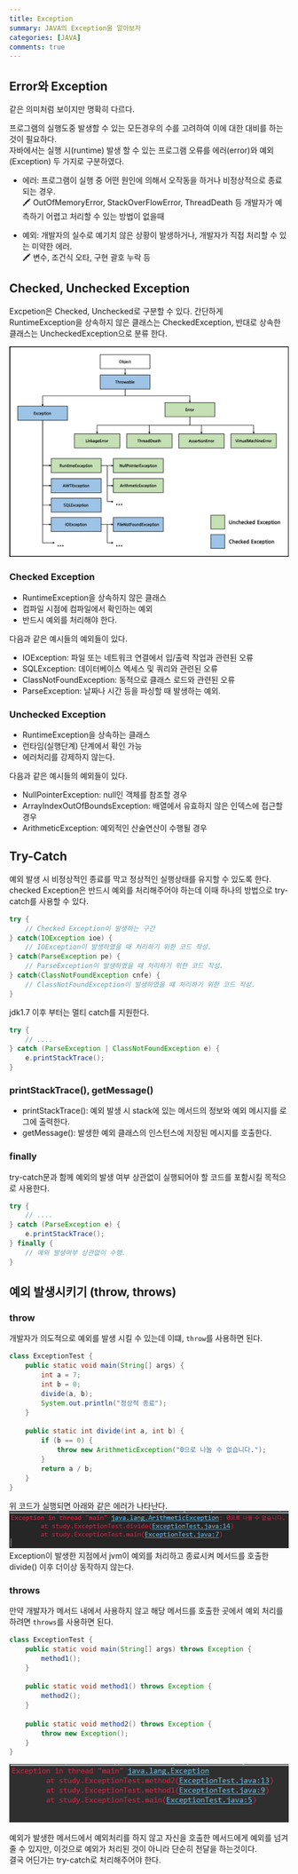 ```yaml
---
title: Exception
summary: JAVA의 Exception을 알아보자
categories: [JAVA]
comments: true
---
```


## Error와 Exception
같은 의미처럼 보이지만 명확히 다르다.

프로그램의 실행도중 발생할 수 있는 모든경우의 수를 고려하여 이에 대한 대비를 하는것이 필요하다.\
자바에서는 실행 시(runtime) 발생 할 수 있는 프로그램 오류를 에러(error)와 예외(Exception) 두 가지로 구분하였다.

* 에러: 프로그램이 실행 중 어떤 원인에 의해서 오작동을 하거나 비정상적으로 종료되는 경우.\
    🖍 OutOfMemoryError, StackOverFlowError, ThreadDeath 등 개발자가 예측하기 어렵고 처리할 수 있는 방법이 없을때

* 예외: 개발자의 실수로 예기치 않은 상황이 발생하거나, 개발자가 직접 처리할 수 있는 미약한 에러.\
    🖍 변수, 조건식 오타, 구현 괄호 누락 등

## Checked, Unchecked Exception
Excpetion은 Checked, Unchecked로 구분할 수 있다. 간단하게 RuntimeException을 상속하지 않은 클래스는 CheckedException, 반대로 상속한 클래스는 UncheckedException으로 분류 한다.

![exception 구조](../assets/img/post/exception.png)


### Checked Exception
* RuntimeException을 상속하지 않은 클래스
* 컴파일 시점에 컴파일에서 확인하는 예외
* 반드시 예외를 처리해야 한다.

다음과 같은 예시들의 예외들이 있다.
* IOException: 파일 또는 네트워크 연결에서 입/출력 작업과 관련된 오류
* SQLException: 데이터베이스 엑세스 및 쿼리와 관련된 오류
* ClassNotFoundException: 동적으로 클래스 로드와 관련된 오류
* ParseException: 날짜나 시간 등을 파싱할 때 발생하는 예외.

### Unchecked Exception
* RuntimeException을 상속하는 클래스
* 런타임(실행단계) 단계에서 확인 가능
* 에러처리를 강제하지 않는다.

다음과 같은 예시들의 예외들이 있다.
* NullPointerException: null인 객체를 참조할 경우
* ArrayIndexOutOfBoundsException: 배열에서 유효하지 않은 인덱스에 접근할 경우
* ArithmeticException: 예외적인 산술연산이 수행될 경우

## Try-Catch
예외 발생 시 비정상적인 종료를 막고 정상적인 실행상태를 유지할 수 있도록 한다.\
checked Exception은 반드시 예외를 처리해주어야 하는데 이때 하나의 방법으로 try-catch를 사용할 수 있다.

```java
try {
    // Checked Exception이 발생하는 구간
} catch(IOException ioe) {
    // IOException이 발생하였을 때 처리하기 위한 코드 작성.
} catch(ParseException pe) {
    // ParseException이 발생하였을 때 처리하기 위한 코드 작성.
} catch(ClassNotFoundException cnfe) {
    // ClassNotFoundException이 발생하였을 떄 처리하기 위한 코드 작성.
}
```

jdk1.7 이후 부터는 멀티 catch를 지원한다.
```java
try {
    // ....
} catch (ParseException | ClassNotFoundException e) {
    e.printStackTrace();
}
```

### printStackTrace(), getMessage()
* printStackTrace(): 예외 발생 시 stack에 있는 메서드의 정보와 예외 메시지를 로그에 출력한다.
* getMessage(): 발생한 예외 클래스의 인스턴스에 저장된 메시지를 호출한다.

### finally
try-catch문과 함께 예외의 발생 여부 상관없이 실행되어야 할 코드를 포함시킬 목적으로 사용한다.

```java
try {
    // ....
} catch (ParseException e) {
    e.printStackTrace();
} finally {
    // 예외 발생여부 상관없이 수행.
}
```
 
## 예외 발생시키기 (throw, throws)

### throw
개발자가 의도적으로 예외를 발생 시킬 수 있는데 이떄, `throw`를 사용하면 된다.
```java
class ExceptionTest {
    public static void main(String[] args) {
        int a = 7;
		int b = 0;
		divide(a, b);
		System.out.println("정상적 종료");
    }

    public static int divide(int a, int b) {
		if (b == 0) {
			throw new ArithmeticException("0으로 나눌 수 없습니다.");
		}
		return a / b;
	}
}
```

위 코드가 실행되면 아래와 같은 에러가 나타난다.
![throw img](../assets/img/post/throw.png)
Exception이 발생한 지점에서 jvm이 예외를 처리하고 종료시켜 메서드를 호출한 divide() 이후 더이상 동작하지 않는다.

### throws
만약 개발자가 메서드 내에서 사용하지 않고 해당 메서드를 호출한 곳에서 예외 처리를 하려면 `throws`를 사용하면 된다.

```java
class ExceptionTest {
    public static void main(String[] args) throws Exception {
		method1();
	}
	
	public static void method1() throws Exception {
		method2();
	}
	
	public static void method2() throws Exception {
		throw new Exception();
	}
}
```
![throws](../assets/img/post/throws.png)

예외가 발생한 메서드에서 예외처리를 하지 않고 자신을 호출한 메서드에게 예외를 넘겨줄 수 있지만, 이것으로 예외가 처리된 것이 아니라 단순히 전달을 하는것이다.\
결국 어딘가는 try-catch로 처리해주어야 한다.